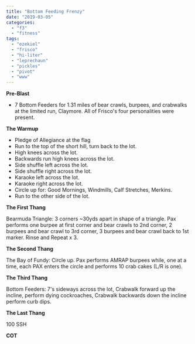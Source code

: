 ```yaml
---
title: "Bottom Feeding Frenzy"
date: "2019-03-05"
categories: 
  - "f3"
  - "fitness"
tags: 
  - "ezekiel"
  - "frisco"
  - "hi-liter"
  - "leprechaun"
  - "pickles"
  - "pivot"
  - "www"
---
```


**Pre-Blast**

- 7 Bottom Feeders for 1.31 miles of bear crawls, burpees, and crabwalks at the limited run, Claymore. All of Frisco's four personalities were present.

**The Warmup**

- Pledge of Allegiance at the flag
- Run to the top of the short hill, turn back to the lot.
- High knees across the lot.
- Backwards run high knees across the lot.
- Side shuffle left across the lot.
- Side shuffle right across the lot.
- Karaoke left across the lot.
- Karaoke right across the lot.
- Circle up for: Good Mornings, Windmills, Calf Stretches, Merkins.
- Run to the other side of the lot.

****T**he First T**hang****

Bearmuda Triangle: 3 corners ~30yds apart in shape of a triangle. Pax performs one burpee at first corner and bear crawls to 2nd corner, 2 burpees and bear crawl to 3rd corner, 3 burpees and bear crawl back to 1st marker. Rinse and Repeat x 3.

****T**he Second T**hang****

The Bay of Fundy: Circle up. Pax performs AMRAP burpees while, one at a time, each PAX enters the circle and performs 10 crab cakes (L/R is one).

****T**he Third T**hang****

Bottom Feeders: 7's sideways across the lot, Crabwalk forward up the incline, perform dying cockroaches, Crabwalk backwards down the incline perform curb dips.

****T**he Last T**hang****

100 SSH

**COT**
